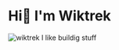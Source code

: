 Hi👋 I'm Wiktrek
===============================================================================================================================
<img src="https://github-readme-stats.vercel.app/api?username=wiktrek&show_icons=true&theme=tokyonight" alt="wiktrek"/> 
I like buildig stuff
